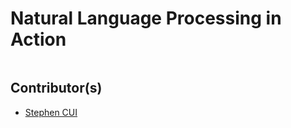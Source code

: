 # Natural Language Processing in Action

<a href="https://www.oreilly.com/library/view/natural-language-processing/9781617294631/"><img href="https://learning.oreilly.com/library/cover/9781617294631/250w/"></a>

## Contributor(s)

- [Stephen CUI](https://github.com/JPL-JUNO)
